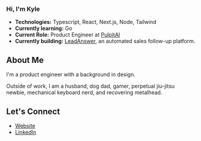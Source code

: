 ### Hi, I'm Kyle
- **Technologies:** Typescript, React, Next.js, Node, Tailwind
- **Currently learning:** Go
- **Current Role:** Product Engineer at [PulpitAI](https://pulpitai.com/)
- **Currently building:** [LeadAnswer](https://www.leadanswer.io/), an automated sales follow-up platform.

## About Me
I'm a product engineer with a background in design. 

Outside of work, I am a husband, dog dad, gamer, perpetual jiu-jitsu newbie, mechanical keyboard nerd, and recovering metalhead.

## Let's Connect 
- [Website](https://www.kylekettler.com/)
- [LinkedIn](https://www.linkedin.com/in/kylekettler/)

